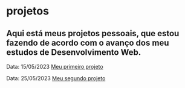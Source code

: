 # projetos
## Aqui está meus projetos pessoais, que estou fazendo de acordo com o avanço dos meu estudos de Desenvolvimento Web.

<p>Data: 15/05/2023 <a href="jefersonwayne.github.io/projetos/first-website">Meu primeiro projeto</a></p>
<p>Data: 25/05/2023 <a href="jefersonwayne.github.io/projetos/website-android">Meu segundo projeto</a></p>
